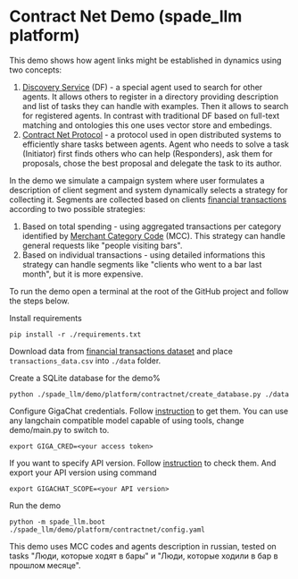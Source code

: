 # Contract Net Demo (spade_llm platform)

This demo shows how agent links might be established in dynamics using two concepts:
1. [Discovery Service](https://ieeexplore.ieee.org/document/4624020) (DF) - a special agent used to search for other agents. It allows others to register in a directory providing description and list of tasks they can handle with examples. Then it allows to search for registered agents. In contrast with traditional DF based on full-text matching and ontologies this one uses vector store and embedings.
2. [Contract Net Protocol](https://en.wikipedia.org/wiki/Contract_Net_Protocol) - a protocol used in open distributed systems to efficiently share tasks between agents. Agent who needs to solve a task (Initiator) first finds others who can help (Responders), ask them for proposals, chose the best proposal and delegate the task to its author.

In the demo we simulate a campaign system where user formulates a description of client segment and system dynamically selects a strategy for collecting it. Segments are collected based on clients [financial transactions](https://www.kaggle.com/datasets/computingvictor/transactions-fraud-datasets/data) according to two possible strategies:
1. Based on total spending - using aggregated transactions per category identified by [Merchant Category Code](https://en.wikipedia.org/wiki/Merchant_category_code) (MCC). This strategy can handle general requests like "people visiting bars".
2. Based on individual transactions - using detailed informations this strategy can handle segments like "clients who went to a bar last month", but it is more expensive.

To run the demo open a terminal at the root of the GitHub project and follow the steps below.

Install requirements
```shell
pip install -r ./requirements.txt
```

Download data from [financial transactions dataset](https://www.kaggle.com/datasets/computingvictor/transactions-fraud-datasets/data) and place ```transactions_data.csv``` into ```./data``` folder.

Create a SQLite database for the demo%

```shell
python ./spade_llm/demo/platform/contractnet/create_database.py ./data
```

Configure GigaChat credentials. Follow [instruction](https://developers.sber.ru/docs/ru/gigachat/individuals-quickstart)
to get them. You can use any langchain compatible model capable of using tools, change demo/main.py to switch to.
```
export GIGA_CRED=<your access token>
```
If you want to specify API version. Follow [instruction](https://developers.sber.ru/docs/ru/gigachain/overview#langchain-gigachat)
to check them. And export your API version using command
```
export GIGACHAT_SCOPE=<your API version>
```
Run the demo

```shell
python -m spade_llm.boot ./spade_llm/demo/platform/contractnet/config.yaml
```

This demo uses MCC codes and agents description in russian, tested on tasks "Люди, которые ходят в бары" и "Люди, которые ходили в бар в прошлом месяце". 
